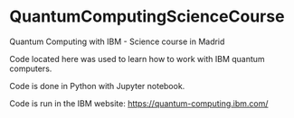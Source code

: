 # QuantumComputingScienceCourse
Quantum Computing with IBM - Science course in Madrid

Code located here was used to learn how to work with IBM quantum computers. 

Code is done in Python with Jupyter notebook. 

Code is run in the IBM website: https://quantum-computing.ibm.com/
